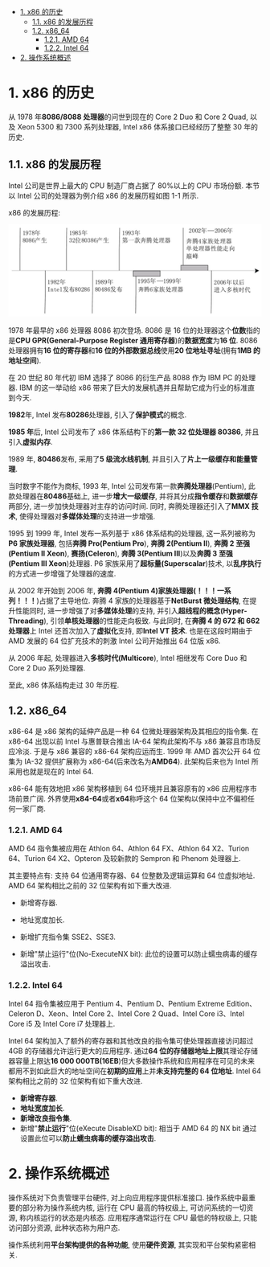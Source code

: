 
<!-- @import "[TOC]" {cmd="toc" depthFrom=1 depthTo=6 orderedList=false} -->

<!-- code_chunk_output -->

- [1. x86 的历史](#1-x86-的历史)
  - [1.1. x86 的发展历程](#11-x86-的发展历程)
  - [1.2. x86_64](#12-x86_64)
    - [1.2.1. AMD 64](#121-amd-64)
    - [1.2.2. Intel 64](#122-intel-64)
- [2. 操作系统概述](#2-操作系统概述)

<!-- /code_chunk_output -->

# 1. x86 的历史

从 1978 年**8086/8088 处理器**的问世到现在的 Core 2 Duo 和 Core 2 Quad, 以及 Xeon 5300 和 7300 系列处理器, Intel x86 体系接口已经经历了整整 30 年的历史.

## 1.1. x86 的发展历程

Intel 公司是世界上最大的 CPU 制造厂商占据了 80%以上的 CPU 市场份额. 本节以 Intel 公司的处理器为例介绍 x86 的发展历程如图 1-1 所示.

x86 的发展历程:

![](./images/2019-06-28-09-47-53.png)

1978 年最早的 x86 处理器 8086 初次登场. 8086 是 16 位的处理器这个**位数**指的是**CPU GPR(General\-Purpose Register 通用寄存器**)的**数据宽度**为**16 位**. 8086 处理器拥有**16 位的寄存器**和**16 位的外部数据总线**使用**20 位地址寻址**(拥有**1MB 的地址空间**).

在 20 世纪 80 年代初 IBM 选择了 8086 的衍生产品 8088 作为 IBM PC 的处理器. IBM 的这一举动给 x86 带来了巨大的发展机遇并且帮助它成为行业的标准直到今天.

**1982**年, Intel 发布**80286**处理器, 引入了**保护模式**的概念.

**1985 年**后, Intel 公司发布了 x86 体系结构下的**第一款 32 位处理器 80386**, 并且引入**虚拟内存**.

1989 年, **80486**发布, 采用了**5 级流水线机制**, 并且引入了**片上一级缓存和能量管理**.

当时数字不能作为商标, 1993 年, Intel 公司发布第一款**奔腾处理器**(Pentium), 此款处理器在**80486**基础上, 进一步**增大一级缓存**, 并将其分成**指令缓存**和**数据缓存**两部分, 进一步加快处理器对主存的访问时间. 同时, 奔腾处理器还引入了**MMX 技术**, 使得处理器对**多媒体处理**的支持进一步增强.

1995 到 1999 年, Intel 发布一系列基于 x86 体系结构的处理器, 这一系列被称为**P6 家族处理器**, 包括**奔腾 Pro(Pentium Pro**), **奔腾 2(Pentium Ⅱ**), **奔腾 2 至强(Pentium Ⅱ Xeon**), **赛扬(Celeron**), **奔腾 3(Pentium Ⅲ**)以及**奔腾 3 至强(Pentium Ⅲ Xeon**)处理器. P6 家族采用了**超标量(Superscalar**)技术, 以**乱序执行**的方式进一步增强了处理器的速度.

从 2002 年开始到 2006 年, **奔腾 4(Pentium 4)家族处理器(！！！一系列！！！**)占据了主导地位. 奔腾 4 家族的处理器基于**NetBurst 微处理结构**, 在提升性能同时, 进一步增强了对**多媒体处理**的支持, 并引入**超线程的概念(Hyper\-Threading**), 引领**单核处理器**的性能走向极致. 与此同时, 在**奔腾 4 的 672 和 662 处理器**上 Intel 还首次加入了**虚拟化**支持, 即**Intel VT 技术**. 也是在这段时期由于 AMD 发展的 64 位扩充技术的刺激 Intel 公司开始推出 64 位版 x86.

从 2006 年起, 处理器进入**多核时代(Multicore**), Intel 相继发布 Core Duo 和 Core 2 Duo 系列处理器.

至此, x86 体系结构走过 30 年历程.

## 1.2. x86_64

x86\-64 是 x86 架构的延伸产品是一种 64 位微处理器架构及其相应的指令集.
在 x86\-64 出现以前 Intel 与惠普联合推出 IA\-64 架构此架构不与 x86 兼容且市场反应冷淡. 于是与 x86 兼容的 x86\-64 架构应运而生. 1999 年 AMD 首次公开 64 位集为 IA\-32 提供扩展称为 x86\-64(后来改名为**AMD64**). 此架构后来也为 Intel 所采用也就是现在的 Intel 64.

x86\-64 能有效地把 x86 架构移植到 64 位环境并且兼容原有的 x86 应用程序市场前景广阔. 外界使用**x84\-64**或者**x64**称呼这个 64 位架构以保持中立不偏袒任何一家厂商.

### 1.2.1. AMD 64

AMD 64 指令集被应用在 Athlon 64、Athlon 64 FX、Athlon 64 X2、Turion 64、Turion 64 X2、Opteron 及较新款的 Sempron 和 Phenom 处理器上.

其主要特点有: 支持 64 位通用寄存器、64 位整数及逻辑运算和 64 位虚拟地址. AMD 64 架构相比之前的 32 位架构有如下重大改进.

- 新增寄存器.

- 地址宽度加长.

- 新增扩充指令集 SSE2、SSE3.

- 新增"禁止运行"位(No\-ExecuteNX bit): 此位的设置可以防止蠕虫病毒的缓存溢出攻击.

### 1.2.2. Intel 64

Intel 64 指令集被应用于 Pentium 4、Pentium D、Pentium Extreme Edition、Celeron D、Xeon、Intel Core 2、Intel Core 2 Quad、Intel Core i3、Intel Core i5 及 Intel Core i7 处理器上.

Intel 64 架构加入了额外的寄存器和其他改良的指令集可使处理器直接访问超过 4GB 的存储器允许运行更大的应用程序. 通过**64 位的存储器地址上限**其理论存储器容量上限达**16 000 000TB(16EB**)但大多数操作系统和应用程序在可见的未来都用不到如此巨大的地址空间在**初期的应用**上并**未支持完整的 64 位地址**. Intel 64 架构相比之前的 32 位架构有如下重大改进.

- **新增寄存器**.
- **地址宽度加长**.
- **新增改良指令集**.
- 新增"**禁止运行**"位(eXecute DisableXD bit): 相当于 AMD 64 的 NX bit 通过设置此位可以**防止蠕虫病毒的缓存溢出攻击**.

# 2. 操作系统概述

操作系统对下负责管理平台硬件, 对上向应用程序提供标准接口. 操作系统中最重要的部分称为操作系统内核, 运行在 CPU 最高的特权级上, 可访问系统的一切资源, 称内核运行的状态是内核态. 应用程序通常运行在 CPU 最低的特权级上, 只能访问部分资源, 此种状态称为用户态.

操作系统利用**平台架构提供的各种功能**, 使用**硬件资源**, 其实现和平台架构紧密相关.
